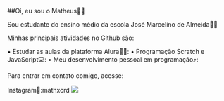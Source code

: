 ##Oi, eu sou o Matheus🤧👀

Sou estudante do ensino médio da escola José Marcelino de Almeida🍌🍌

Minhas principais atividades no Github são:

• Estudar as aulas da plataforma Alura📖😔:
• Programação Scratch e JavaScript💻:
• Meu desenvolvimento pessoal em programação⤴️:

Para entrar em contato comigo, acesse:

Instagram📸:mathxcrd
![](https://www.google.com/search?sca_esv=aba662b5e5ded398&biw=339&bih=631&sxsrf=ADLYWILkrHfOlPrm6ZbYYLFpYBtgeUZtng:1724162296883&q=esmalte+dailus+luisa+sonza+vip&uds=ADvngMhRhDMeZZpc8J-pnrR771Al2gSImZlDRBUIPG-ngvVtUTGwGmAgPPVOo18L6kgZfytG5gdO7aeCqxh8TI7C7W0s9aX3erDfzWLLDlEAAQASY0nOVTQvPV8T-LD64XMF0qFE_4p7PlfFoI_TVyeMNb601XmQqQ&udm=2&sa=X&ved=2ahUKEwjTpPaJ3YOIAxX2LLkGHR5lIKgQxKsJegQICBAB&ictx=0)
